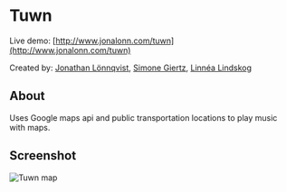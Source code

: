 # Tuwn

Live demo: [http://www.jonalonn.com/tuwn](http://www.jonalonn.com/tuwn)

Created by: [Jonathan Lönnqvist](https://www.jonalonn.com/), [Simone Giertz](https://github.com/sim1sg), [Linnéa Lindskog](https://github.com/linnealindskog)

## About

Uses Google maps api and public transportation locations to play music with maps.

## Screenshot

![Tuwn map](http://www.jonalonn.com/tuwn/images/tuwnscreen.jpg)